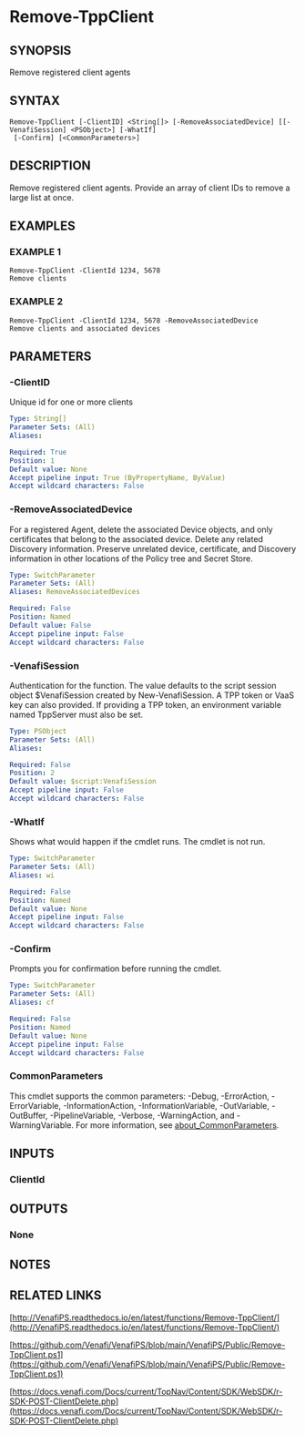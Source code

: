 # Remove-TppClient

## SYNOPSIS
Remove registered client agents

## SYNTAX

```
Remove-TppClient [-ClientID] <String[]> [-RemoveAssociatedDevice] [[-VenafiSession] <PSObject>] [-WhatIf]
 [-Confirm] [<CommonParameters>]
```

## DESCRIPTION
Remove registered client agents.
Provide an array of client IDs to remove a large list at once.

## EXAMPLES

### EXAMPLE 1
```
Remove-TppClient -ClientId 1234, 5678
Remove clients
```

### EXAMPLE 2
```
Remove-TppClient -ClientId 1234, 5678 -RemoveAssociatedDevice
Remove clients and associated devices
```

## PARAMETERS

### -ClientID
Unique id for one or more clients

```yaml
Type: String[]
Parameter Sets: (All)
Aliases:

Required: True
Position: 1
Default value: None
Accept pipeline input: True (ByPropertyName, ByValue)
Accept wildcard characters: False
```

### -RemoveAssociatedDevice
For a registered Agent, delete the associated Device objects, and only certificates that belong to the associated device.
Delete any related Discovery information.
Preserve unrelated device, certificate, and Discovery information in other locations of the Policy tree and Secret Store.

```yaml
Type: SwitchParameter
Parameter Sets: (All)
Aliases: RemoveAssociatedDevices

Required: False
Position: Named
Default value: False
Accept pipeline input: False
Accept wildcard characters: False
```

### -VenafiSession
Authentication for the function.
The value defaults to the script session object $VenafiSession created by New-VenafiSession.
A TPP token or VaaS key can also provided.
If providing a TPP token, an environment variable named TppServer must also be set.

```yaml
Type: PSObject
Parameter Sets: (All)
Aliases:

Required: False
Position: 2
Default value: $script:VenafiSession
Accept pipeline input: False
Accept wildcard characters: False
```

### -WhatIf
Shows what would happen if the cmdlet runs.
The cmdlet is not run.

```yaml
Type: SwitchParameter
Parameter Sets: (All)
Aliases: wi

Required: False
Position: Named
Default value: None
Accept pipeline input: False
Accept wildcard characters: False
```

### -Confirm
Prompts you for confirmation before running the cmdlet.

```yaml
Type: SwitchParameter
Parameter Sets: (All)
Aliases: cf

Required: False
Position: Named
Default value: None
Accept pipeline input: False
Accept wildcard characters: False
```

### CommonParameters
This cmdlet supports the common parameters: -Debug, -ErrorAction, -ErrorVariable, -InformationAction, -InformationVariable, -OutVariable, -OutBuffer, -PipelineVariable, -Verbose, -WarningAction, and -WarningVariable. For more information, see [about_CommonParameters](http://go.microsoft.com/fwlink/?LinkID=113216).

## INPUTS

### ClientId
## OUTPUTS

### None
## NOTES

## RELATED LINKS

[http://VenafiPS.readthedocs.io/en/latest/functions/Remove-TppClient/](http://VenafiPS.readthedocs.io/en/latest/functions/Remove-TppClient/)

[https://github.com/Venafi/VenafiPS/blob/main/VenafiPS/Public/Remove-TppClient.ps1](https://github.com/Venafi/VenafiPS/blob/main/VenafiPS/Public/Remove-TppClient.ps1)

[https://docs.venafi.com/Docs/current/TopNav/Content/SDK/WebSDK/r-SDK-POST-ClientDelete.php](https://docs.venafi.com/Docs/current/TopNav/Content/SDK/WebSDK/r-SDK-POST-ClientDelete.php)

